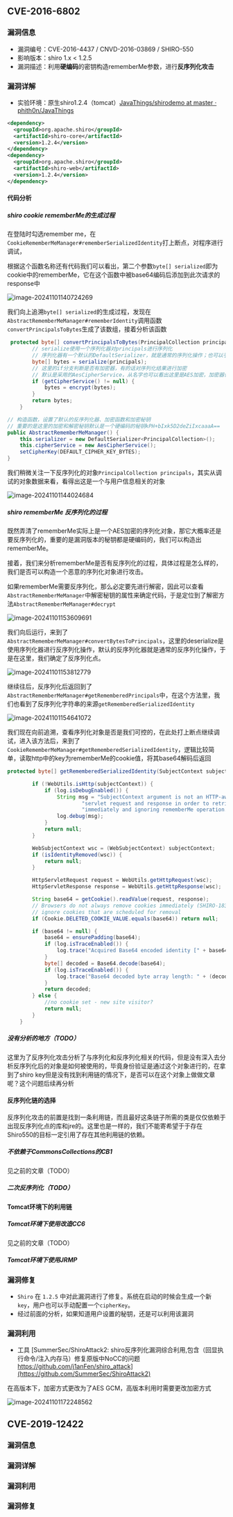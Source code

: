 ## CVE-2016-6802

### 漏洞信息

* 漏洞编号：CVE-2016-4437 / CNVD-2016-03869 / SHIRO-550
* 影响版本：shiro 1.x < 1.2.5
* 漏洞描述：利用**硬编码**的密钥构造rememberMe参数，进行**反序列化攻击**

### 漏洞详解

* 实验环境：原生shiro1.2.4（tomcat）[JavaThings/shirodemo at master · phith0n/JavaThings](https://github.com/phith0n/JavaThings/tree/master/shirodemo)

```xml
<dependency>
  <groupId>org.apache.shiro</groupId>
  <artifactId>shiro-core</artifactId>
  <version>1.2.4</version>
</dependency>
<dependency>
  <groupId>org.apache.shiro</groupId>
  <artifactId>shiro-web</artifactId>
  <version>1.2.4</version>
</dependency>
```

#### 代码分析

##### shiro cookie rememberMe的生成过程

在登陆时勾选remember me，在`CookieRememberMeManager#rememberSerializedIdentity`打上断点，对程序进行调试，

根据这个函数名称还有代码我们可以看出，第二个参数`byte[] serialized`即为cookie中的rememberMe，它在这个函数中被base64编码后添加到此次请求的response中

![image-20241101140724269](./images/image-20241101140724269.png)

我们向上追溯`byte[] serialized`的生成过程，发现在`AbstractRememberMeManager#rememberIdentity`调用函数`convertPrincipalsToBytes`生成了该数组，接着分析该函数

```java
 protected byte[] convertPrincipalsToBytes(PrincipalCollection principals) {
        // serialize使用一个序列化器对principals进行序列化
        // 序列化器有一个默认的DefaultSerializer，就是通常的序列化操作；也可以手动指定序列化器
        byte[] bytes = serialize(principals);
        // 这里的if分支判断是否有加密器，有的话对序列化结果进行加密
        // 默认是采用的AesCipherService，从名字也可以看出这里是AES加密，加密器代码就不具体分析了
        if (getCipherService() != null) {
            bytes = encrypt(bytes);
        }
        return bytes;
    }

// 构造函数，设置了默认的反序列化器、加密函数和加密秘钥
// 重要的是这里的加密和解密秘钥默认是一个硬编码的秘钥kPH+bIxk5D2deZiIxcaaaA==
public AbstractRememberMeManager() {
    this.serializer = new DefaultSerializer<PrincipalCollection>();
    this.cipherService = new AesCipherService();
    setCipherKey(DEFAULT_CIPHER_KEY_BYTES);
}
```

我们稍微关注一下反序列化的对象`PrincipalCollection principals`，其实从调试的对象数据来看，看得出这是一个与用户信息相关的对象

![image-20241101144024684](./images/image-20241101144024684.png)

##### shiro rememberMe 反序列化的过程

既然弄清了rememberMe实际上是一个AES加密的序列化对象，那它大概率还是要反序列化的，重要的是漏洞版本的秘钥都是硬编码的，我们可以构造出rememberMe。

接着，我们来分析rememberMe是否有反序列化的过程，具体过程是怎么样的，我们是否可以构造一个恶意的序列化对象进行攻击。

如果rememberMe需要反序列化，那么必定要先进行解密，因此可以查看`AbstractRememberMeManager`中解密秘钥的属性来确定代码，于是定位到了解密方法`AbstractRememberMeManager#decrypt`

![image-20241101153609691](./images/image-20241101153609691.png)

我们向后运行，来到了`AbstractRememberMeManager#convertBytesToPrincipals`，这里的deserialize是使用序列化器进行反序列化操作，默认的反序列化器就是通常的反序列化操作，于是在这里，我们确定了反序列化点。

![image-20241101153812779](./images/image-20241101153812779.png)

继续往后，反序列化后返回到了`AbstractRememberMeManager#getRememberedPrincipals`中，在这个方法里，我们也看到了反序列化字符串的来源`getRememberedSerializedIdentity`

![image-20241101154641072](./images/image-20241101154641072.png)

我们现在向前追溯，查看序列化对象是否是我们可控的，在此处打上断点继续调试，进入该方法后，来到了`CookieRememberMeManager#getRememberedSerializedIdentity`，逻辑比较简单，读取http中的key为rememberMe的cookie值，将其base64解码后返回

```java
protected byte[] getRememberedSerializedIdentity(SubjectContext subjectContext) {

        if (!WebUtils.isHttp(subjectContext)) {
            if (log.isDebugEnabled()) {
                String msg = "SubjectContext argument is not an HTTP-aware instance.  This is required to obtain a " +
                        "servlet request and response in order to retrieve the rememberMe cookie. Returning " +
                        "immediately and ignoring rememberMe operation.";
                log.debug(msg);
            }
            return null;
        }

        WebSubjectContext wsc = (WebSubjectContext) subjectContext;
        if (isIdentityRemoved(wsc)) {
            return null;
        }

        HttpServletRequest request = WebUtils.getHttpRequest(wsc);
        HttpServletResponse response = WebUtils.getHttpResponse(wsc);

        String base64 = getCookie().readValue(request, response);
        // Browsers do not always remove cookies immediately (SHIRO-183)
        // ignore cookies that are scheduled for removal
        if (Cookie.DELETED_COOKIE_VALUE.equals(base64)) return null;

        if (base64 != null) {
            base64 = ensurePadding(base64);
            if (log.isTraceEnabled()) {
                log.trace("Acquired Base64 encoded identity [" + base64 + "]");
            }
            byte[] decoded = Base64.decode(base64);
            if (log.isTraceEnabled()) {
                log.trace("Base64 decoded byte array length: " + (decoded != null ? decoded.length : 0) + " bytes.");
            }
            return decoded;
        } else {
            //no cookie set - new site visitor?
            return null;
        }
    }
```

##### 没有分析的地方（TODO）

这里为了反序列化攻击分析了与序列化和反序列化相关的代码，但是没有深入去分析反序列化后的对象是如何被使用的，毕竟身份验证是通过这个对象进行的，在拿到了shiro key但是没有找到利用链的情况下，是否可以在这个对象上做做文章呢？这个问题后续再分析

#### 反序列化链的选择

反序列化攻击的前置是找到一条利用链，而且最好这条链子所需的类是仅仅依赖于出现反序列化点的库和jre的。这里也是一样的，我们不能寄希望于于存在Shiro550的目标一定引用了存在其他利用链的依赖。

##### 不依赖于CommonsCollections的CB1

见之前的文章（TODO）

##### 二次反序列化（TODO）

#### Tomcat环境下的利用链

##### Tomcat环境下使用改造CC6

见之前的文章（TODO）

##### Tomcat环境下使用JRMP

### 漏洞修复

* `Shiro` 在 `1.2.5` 中对此漏洞进行了修复。系统在启动的时候会生成一个新`key`，用户也可以手动配置一个`cipherKey`。
* 经过前面的分析，如果知道用户设置的秘钥，还是可以利用该漏洞

### 漏洞利用

* 工具 [SummerSec/ShiroAttack2: shiro反序列化漏洞综合利用,包含（回显执行命令/注入内存马）修复原版中NoCC的问题 https://github.com/j1anFen/shiro_attack](https://github.com/SummerSec/ShiroAttack2)

在高版本下，加密方式更改为了AES GCM，高版本利用时需要更改加密方式

![image-20241101172248562](./images/image-20241101172248562.png)

## CVE-2019-12422

### 漏洞信息

### 漏洞详解

### 漏洞利用

### 漏洞修复